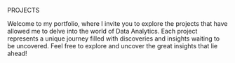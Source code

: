PROJECTS

Welcome to my portfolio, where I invite you to explore the projects that have allowed me to delve into the world of Data Analytics. Each project represents a unique journey filled with discoveries and insights waiting to be uncovered. Feel free to explore and uncover the great insights that lie ahead!
